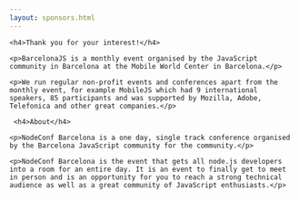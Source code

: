 ```yaml
---
layout: sponsors.html
---
```


  <div class="page-wrap">

    <h4>Thank you for your interest!</h4>

    <p>BarcelonaJS is a monthly event organised by the JavaScript community in Barcelona at the Mobile World Center in Barcelona.</p>

    <p>We run regular non-profit events and conferences apart from the monthly event, for example MobileJS which had 9 international speakers, 85 participants and was supported by Mozilla, Adobe, Telefonica and other great companies.</p>

     <h4>About</h4>

    <p>NodeConf Barcelona is a one day, single track conference organised by the Barcelona JavaScript community for the community.</p>

    <p>NodeConf Barcelona is the event that gets all node.js developers into a room for an entire day. It is an event to finally get to meet in person and is an opportunity for you to reach a strong technical audience as well as a great community of JavaScript enthusiasts.</p>
  </div>
